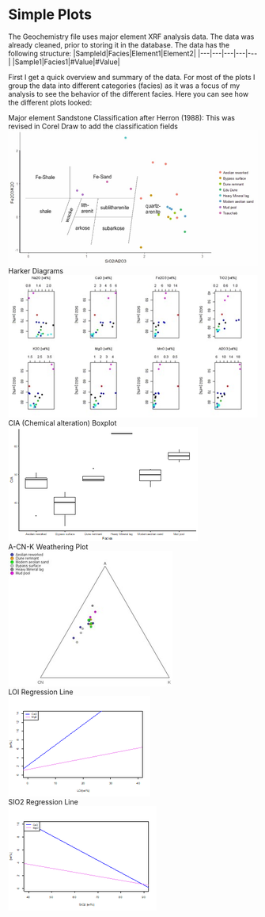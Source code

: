 # Simple Plots

The Geochemistry file uses major element XRF analysis data. The data was already cleaned, prior to storing it in the database. 
The data has the following structure:
|SampleId|Facies|Element1|Element2|
|---|---|---|---|---|
|Sample1|Facies1|#Value|#Value|

First I get a quick overview and summary of the data. For most of the plots I group the data into different categories (facies) as it was a focus of my analysis to see the behavior of the different facies. Here you can see how the different plots looked:

Major element Sandstone Classification after Herron (1988): This was revised in Corel Draw to add the classification fields
![SandstoneClassification](Bild1.jpg)
Harker Diagrams  
![Harker](Bild2.jpg)  
CIA (Chemical alteration) Boxplot  
![CiaBoxplot](Bild3.png)  
A-CN-K Weathering Plot  
![ACNK](Bild4.jpg)  
LOI Regression Line  
![LOIRegression](Bild5.png)  
SIO2 Regression Line  
![SiO2Regression](Bild6.png)
